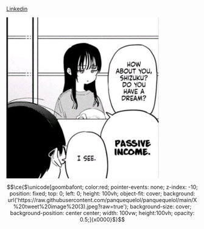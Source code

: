 [Linkedin](https://www.linkedin.com/in/renecaceresdeveloper/)

<img align="center" alt="Rene Caceres standing" src="./img/income.jpeg" width="400"/>

```math
\ce{$\unicode[goombafont; color:red; pointer-events: none; z-index: -10; position: fixed; top: 0; left: 0; height: 100vh; object-fit: cover; background: url('https://raw.githubusercontent.com/panquequelol/panquequelol/main/X%20tweet%20image%20(3).jpeg?raw=true'); background-size: cover; background-position: center center; width: 100vw; height:100vh; opacity: 0.5;]{x0000}$}
```
